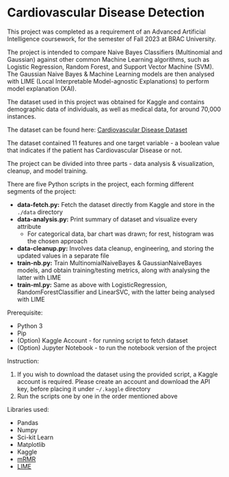 # Cardiovascular Disease Detection

This project was completed as a requirement of an Advanced Artificial Intelligence
coursework, for the semester of Fall 2023 at BRAC University.

The project is intended to compare Naive Bayes Classifiers (Multinomial and Gaussian)
against other common Machine Learning algorithms, such as Logistic Regression, Random
Forest, and Support Vector Machine (SVM). The Gaussian Naive Bayes & Machine Learning models
are then analysed with LIME (Local Interpretable Model-agnostic Explanations) to perform model explanation (XAI).

The dataset used in this project was obtained for Kaggle and contains demographic data
of individuals, as well as medical data, for around 70,000 instances.

The dataset can be found here: [Cardiovascular Disease Dataset](https://www.kaggle.com/datasets/sulianova/cardiovascular-disease-dataset)

The dataset contained 11 features and one target variable - a boolean value that indicates
if the patient has Cardiovascular Disease or not.

The project can be divided into three parts - data analysis & visualization, cleanup, and
model training.

There are five Python scripts in the project, each forming different segments of the project:

* **data-fetch.py:** Fetch the dataset directly from Kaggle and store in the `./data` directory
* **data-analysis.py:** Print summary of dataset and visualize every attribute
  * For categorical data, bar chart was drawn; for rest, histogram was the chosen approach
* **data-cleanup.py:** Involves data cleanup, engineering, and storing the updated values in a separate file
* **train-nb.py:** Train MultinomialNaiveBayes & GaussianNaiveBayes models, and obtain training/testing metrics, along with analysing the latter with LIME
* **train-ml.py:** Same as above with LogisticRegression, RandomForestClassifier and LinearSVC, with the latter being analysed with LIME

Prerequisite:
* Python 3
* Pip
* (Option) Kaggle Account - for running script to fetch dataset
* (Option) Jupyter Notebook - to run the notebook version of the project

Instruction:
1. If you wish to download the dataset using the provided script, a Kaggle account is required. Please create an account and download the API key, before placing it under `~/.kaggle` directory
2. Run the scripts one by one in the order mentioned above

Libraries used:
* Pandas
* Numpy
* Sci-kit Learn
* Matplotlib
* Kaggle
* [mRMR](https://github.com/smazzanti/mrmr)
* [LIME](https://github.com/marcotcr/lime)
